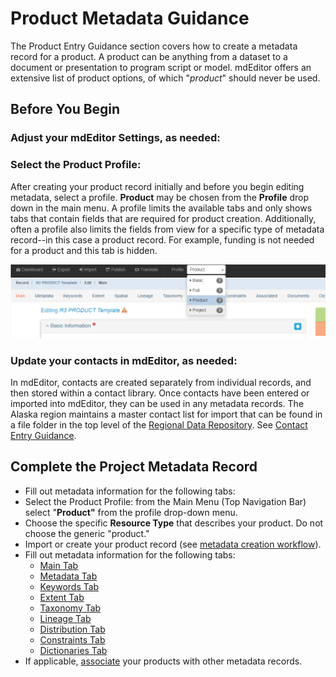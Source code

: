 # Product Metadata Guidance

The Product Entry Guidance section covers how to create a metadata record for a product.  A product can be anything from a dataset to a document or presentation to program script or model. mdEditor offers an extensive list of product options, of which "_product_" should never be used.&#x20;

## Before You Begin

### Adjust your mdEditor Settings, as needed:

### Select the Product Profile:

After creating your product record initially and before you begin editing metadata, select a profile.   **Product** may be chosen from the **Profile** drop down in the main menu.  A profile limits the available tabs and only shows tabs that contain fields that are required for product creation. Additionally, often a profile also limits the fields from view for a specific type of metadata record--in this case a product record.  For example, funding is not needed for a product and this tab is hidden.&#x20;



![The profile selection dropdown is located in the primary horizontal navigation bar.](<../.gitbook/assets/image (26).png>)

### **Update your contacts in mdEditor, as needed:** <a href="#make-sure-your-contacts-are-loaded-into-mdeditor" id="make-sure-your-contacts-are-loaded-into-mdeditor"></a>

In mdEditor, contacts are created separately from individual records, and then stored within a contact library. Once contacts have been entered or imported into mdEditor, they can be used in any metadata records.  The Alaska region maintains a master contact list for import that can be found in a file folder in the top level of the [Regional Data Repository](broken-reference).  See [Contact Entry Guidance](broken-reference).

## Complete the Project Metadata Record <a href="#edit-a-project" id="edit-a-project"></a>

* Fill out metadata information for the following tabs:
* Select the Product Profile: from the Main Menu (Top Navigation Bar) select "**Product"** from the profile drop-down menu.
* Choose the specific **Resource Type** that describes your product. Do not choose the generic "product."
* Import or create your product record (see [metadata creation workflow](broken-reference)).
* Fill out metadata information for the following tabs:
  * [Main Tab](../dictionary-entry-guidance/main-tab.md)
  * [Metadata Tab](metadata-tab.md)
  * [Keywords Tab](keywords-tab.md)
  * [Extent Tab](extent-tab.md)
  * [Taxonomy Tab](taxonomy-tab.md)
  * [Lineage Tab](lineage-tab.md)
  * [Distribution Tab](distribution-tab.md)
  * [Constraints Tab](constraints-tab.md)
  * [Dictionaries Tab](broken-reference)
* If applicable, [associate](associated-tab.md) your products with other metadata records.&#x20;
